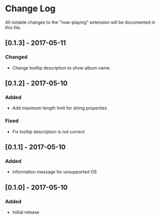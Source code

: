 # Change Log
All notable changes to the "now-playing" extension will be documented in this file.

## [0.1.3] - 2017-05-11
### Changed
- Change tooltip description to show album name


## [0.1.2] - 2017-05-10
### Added
- Add maximum length limit for string properties

### Fixed
- Fix tooltip description is not correct


## [0.1.1] - 2017-05-10
### Added
- Information message for unsupported OS


## [0.1.0] - 2017-05-10
### Added
- Initial release
